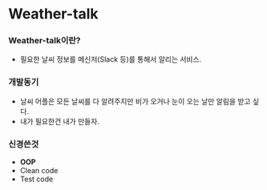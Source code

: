 # Weather-talk

### Weather-talk이란?
- 필요한 날씨 정보를 메신저(Slack 등)를 통해서 알리는 서비스.

### 개발동기
- 날씨 어플은 모든 날씨를 다 알려주지만 비가 오거나 눈이 오는 날만 알림을 받고 싶다.
- 내가 필요한건 내가 만들자.

### 신경쓴것
- __OOP__
- Clean code
- Test code
